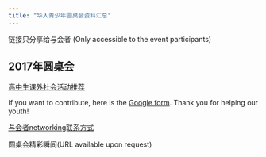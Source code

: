 ```yaml
---
title: "华人青少年圆桌会资料汇总"
---
```


链接只分享给与会者 (Only accessible to the event participants)

## 2017年圆桌会

[高中生课外社会活动推荐](https://goo.gl/2d2Kri)

If you want to contribute, here is the [Google form](https://goo.gl/5HpKVU). Thank you for helping our youth!

[与会者networking联系方式](https://goo.gl/B4Z3gX)

圆桌会精彩瞬间(URL available upon request)
